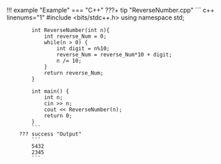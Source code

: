 !!! example "Example"
    === "C++"
        ???+ tip "ReverseNumber.cpp"
            ``` c++ linenums="1"
            #include <bits/stdc++.h>
            using namespace std;

            int ReverseNumber(int n){
                int reverse_Num = 0;
                while(n > 0) {
                    int digit = n%10;
                    reverse_Num = reverse_Num*10 + digit;
                    n /= 10;
                }
                return reverse_Num;
            }

            int main() {
                int n;
                cin >> n;
                cout << ReverseNumber(n);
                return 0;
            }
            ```
        ??? success "Output"
            ```
            5432
            2345
            ```